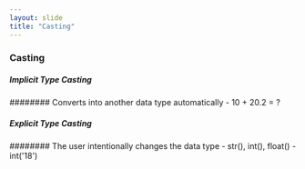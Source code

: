 ```yaml
---
layout: slide
title: "Casting"
---
```

### Casting

##### Implicit Type Casting
######## Converts into another data type automatically
    - 10 + 20.2 = ?
    
##### Explicit Type Casting
######## The user intentionally changes the data type
    - str(), int(), float()
    - int('18')
